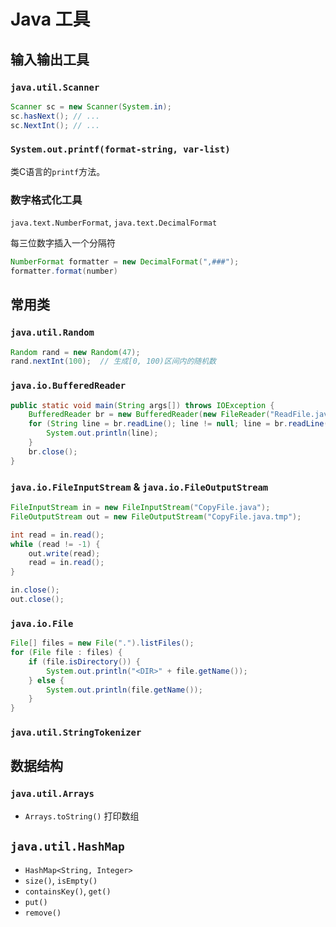 # Java 工具

## 输入输出工具

### `java.util.Scanner`

```java
Scanner sc = new Scanner(System.in);
sc.hasNext(); // ...
sc.NextInt(); // ...
```

### `System.out.printf(format-string, var-list)`

类C语言的`printf`方法。

### 数字格式化工具

`java.text.NumberFormat`, `java.text.DecimalFormat`

每三位数字插入一个分隔符

```java
NumberFormat formatter = new DecimalFormat(",###");
formatter.format(number)
```

## 常用类

### `java.util.Random`

```java
Random rand = new Random(47);
rand.nextInt(100);  // 生成[0, 100)区间内的随机数
```

### `java.io.BufferedReader`

```java
public static void main(String args[]) throws IOException {
    BufferedReader br = new BufferedReader(new FileReader("ReadFile.java"));
    for (String line = br.readLine(); line != null; line = br.readLine()) {
        System.out.println(line);
    }
    br.close();
}
```

### `java.io.FileInputStream` & `java.io.FileOutputStream`

```java
FileInputStream in = new FileInputStream("CopyFile.java");
FileOutputStream out = new FileOutputStream("CopyFile.java.tmp");

int read = in.read();
while (read != -1) {
    out.write(read);
    read = in.read();
}

in.close();
out.close();
```

### `java.io.File`

```java
File[] files = new File(".").listFiles();
for (File file : files) {
    if (file.isDirectory()) {
        System.out.println("<DIR>" + file.getName());
    } else {
        System.out.println(file.getName());
    }
}
```

### `java.util.StringTokenizer`

## 数据结构

### `java.util.Arrays`

- `Arrays.toString()` 打印数组

## `java.util.HashMap`

- `HashMap<String, Integer>`
- `size()`, `isEmpty()`
- `containsKey()`, `get()`
- `put()`
- `remove()`
